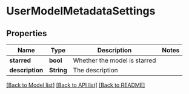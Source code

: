# UserModelMetadataSettings

## Properties

Name | Type | Description | Notes
------------ | ------------- | ------------- | -------------
**starred** | **bool** | Whether the model is starred | 
**description** | **String** | The description | 

[[Back to Model list]](../README.md#documentation-for-models) [[Back to API list]](../README.md#documentation-for-api-endpoints) [[Back to README]](../README.md)


